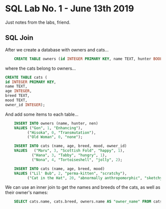 # SQL Lab No. 1 - June 13th 2019

Just notes from the labs, friend.

## SQL Join

After we create a database with owners and cats...

```SQL
    CREATE TABLE owners (id INTEGER PRIMARY KEY, name TEXT, hunter BOOLEAN, nen TEXT);
```

where the cats belong to owners...

```SQL
CREATE TABLE cats (
id INTEGER PRIMARY KEY,
name TEXT,
age INTEGER,
breed TEXT,
mood TEXT,
owner_id INTEGER);
```

And add some items to each table...

```SQL
    INSERT INTO owners (name, hunter, nen)
    VALUES ("Gon", 1, "Enhancing"),
          ("Hisoka", 0, "Transmutation"),
          ("Old Woman", 0, "none");

    INSERT INTO cats (name, age, breed, mood, owner_id)
    VALUES   ("Maru", 3, "Scottish Fold", "happy", 1),
            ("Hana", 3, "Tabby", "hungry", 1),
            ("Nona", 4, "Tortoiseshell", "jolly", 2);

    INSERT INTO cats (name, age, breed, mood)
    VALUES ("Lil' Bub", 2, "perma-kitten", "scratchy"),
          ("Cat in the Hat", 20, "abnormally anthropomorphic", "sketchy");
```

We can use an inner join to get the names and breeds of the cats, as well as their owner's names:

```SQL
    SELECT cats.name, cats.breed, owners.name AS "owner_name" FROM cats INNER JOIN owners ON cats.owner_id = owners.id;
```
